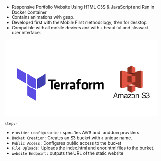 

- Responsive Portfolio Website Using HTML CSS & JavaScript and Run in Docker Container 
- Contains animations with gsap.
- Developed first with the Mobile First methodology, then for desktop.
- Compatible with all mobile devices and with a beautiful and pleasant user interface.



![preview img](/preview.png)

`step:-`
 - `Provider Configuration:` specifies AWS and randdom providers.
 - `Bucket Creation:` Creates an S3 bucket with a unique name.
 - `Public Access:` Configures public access to the bucket
 - `File Uploads:` Uploads the index.html and error.html files to the bucket.
 - `website Endpoint:` outputs the URL of the static website
